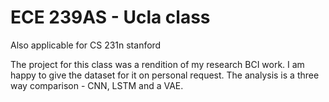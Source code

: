 # ECE 239AS - Ucla class
Also applicable for CS 231n stanford


The project for this class was a rendition of my research BCI work. I am happy to give the dataset for it on personal request. The analysis is a three way comparison - CNN, LSTM and a VAE.


